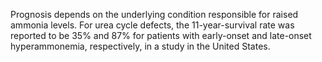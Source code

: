 Prognosis depends on the underlying condition responsible for raised ammonia levels. For urea cycle defects, the 11-year-survival rate was reported to be 35% and 87% for patients with early-onset and late-onset hyperammonemia, respectively, in a study in the United States.